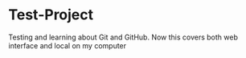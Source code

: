 # Test-Project
Testing and learning about Git and GitHub.
Now this covers both web interface and local on my computer
